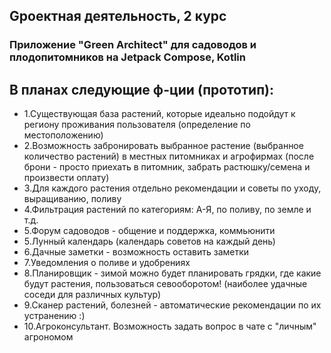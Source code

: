 ## Gроектная деятельность, 2 курс
### Приложение "Green Architect" для садоводов и плодопитомников на Jetpack Compose, Kotlin
## В планах следующие ф-ции (прототип):
- 1.Существующая база растений, которые идеально подойдут к региону проживания пользователя (определение по местоположению)
- 2.Возможность забронировать выбранное растение (выбранное количество растений) в местных питомниках и агрофирмах (после брони - просто приехать в питомник, забрать растюшку/семена и произвести оплату)
- 3.Для каждого растения отдельно рекомендации и советы по уходу, выращиванию, поливу
- 4.Фильтрация растений по категориям: А-Я, по поливу, по земле и т.д.
- 5.Форум садоводов - общение и поддержка, коммьюнити
- 5.Лунный календарь (календарь советов на каждый день)
- 6.Дачные заметки - возможность оставить заметки
- 7.Уведомления о поливе и удобрениях
- 8.Планировщик - зимой можно будет планировать грядки, где какие будут растения, пользоваться севооборотом! (наиболее удачные соседи для различных культур)
- 9.Сканер растений, болезней - автоматические рекомендации по их устранению :)
- 10.Агроконсультант. Возможность задать вопрос в чате с "личным" агрономом
